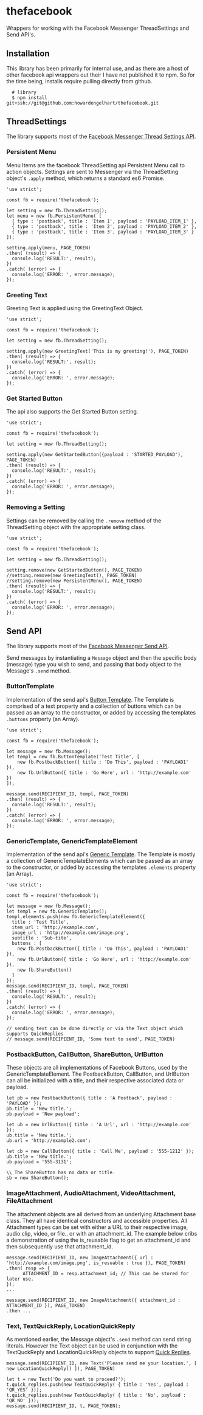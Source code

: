 # thefacebook
Wrappers for working with the Facebook Messenger ThreadSettings and Send API's.

## Installation
This library has been primarily for internal use, and as there are a host of other facebook api wrappers out their I have not published it to npm.  So for the time being, installs require pulling directly from github.

      # library
      $ npm install git+ssh://git@github.com:howardengelhart/thefacebook.git

## ThreadSettings
The library supports most of the [Facebook Messenger Thread Settings API](https://developers.facebook.com/docs/messenger-platform/thread-settings).

### Persistent Menu
Menu Items are the facebook ThreadSetting api Persistent Menu call to action objects.  Settings are sent to Messenger via the ThreadSetting object's ```.apply``` method, which returns a standard es6 Promise.

```
'use strict';

const fb = require('thefacebook');

let setting = new fb.ThreadSetting();
let menu = new fb.PersistentMenu( [
  { type : 'postback', title : 'Item 1', payload : 'PAYLOAD_ITEM_1' },
  { type : 'postback', title : 'Item 2', payload : 'PAYLOAD_ITEM_2' },
  { type : 'postback', title : 'Item 3', payload : 'PAYLOAD_ITEM_3' }
]);

setting.apply(menu, PAGE_TOKEN)
.then( (result) => {
  console.log('RESULT:', result);
})
.catch( (error) => {
  console.log('ERROR: ', error.message);
});
```

### Greeting Text
Greeting Text is applied using the GreetingText Object.
```
'use strict';

const fb = require('thefacebook');

let setting = new fb.ThreadSetting();

setting.apply(new GreetingText('This is my greeting!'), PAGE_TOKEN)
.then( (result) => {
  console.log('RESULT:', result);
})
.catch( (error) => {
  console.log('ERROR: ', error.message);
});
```

### Get Started Button
The api also supports the Get Started Button setting.
```
'use strict';

const fb = require('thefacebook');

let setting = new fb.ThreadSetting();

setting.apply(new GetStartedButton({payload : 'STARTED_PAYLOAD'), PAGE_TOKEN)
.then( (result) => {
  console.log('RESULT:', result);
})
.catch( (error) => {
  console.log('ERROR: ', error.message);
});
```

### Removing a Setting
Settings can be removed by calling the ```.remove``` method of the ThreadSetting object with the appropriate setting class.
```
'use strict';

const fb = require('thefacebook');

let setting = new fb.ThreadSetting();

setting.remove(new GetStartedButton(), PAGE_TOKEN)
//setting.remove(new GreetingText(), PAGE_TOKEN)
//setting.remove(new PersistentMenu(), PAGE_TOKEN)
.then( (result) => {
  console.log('RESULT:', result);
})
.catch( (error) => {
  console.log('ERROR: ', error.message);
});
```

## Send API
The library supports most of the [Facebook Messenger Send API](https://developers.facebook.com/docs/messenger-platform/send-api-reference).

Send messages by instantiating a ```Message``` object and then the specific body (message) type you wish to send, and passing that body object to the Message's ```.send``` method.

### ButtonTemplate
Implementation of the send api's [Button Template](https://developers.facebook.com/docs/messenger-platform/send-api-reference/button-template).  The Template is comprised of a text property and a collection of buttons which can be passed as an array to the constructor, or added by accessing the templates ```.buttons``` property (an Array).

```
'use strict';

const fb = require('thefacebook');

let message = new fb.Message();
let templ = new fb.ButtonTemplate('Test Title', [
    new fb.PostbackButton({ title : 'Do This', payload : 'PAYLOAD1' }),
    new fb.UrlButton({ title : 'Go Here', url : 'http://example.com' })
]);

message.send(RECIPIENT_ID, templ, PAGE_TOKEN)
.then( (result) => {
  console.log('RESULT:', result);
})
.catch( (error) => {
  console.log('ERROR: ', error.message);
});
```

### GenericTemplate,  GenericTemplateElement
Implementation of the send api's [Generic Template](https://developers.facebook.com/docs/messenger-platform/send-api-reference/generic-template).  The Template is mostly a collection of GenericTemplateElements which can be passed as an array to the constructor, or added by accessing the templates ```.elements``` property (an Array).

```
'use strict';

const fb = require('thefacebook');

let message = new fb.Message();
let templ = new fb.GenericTemplate();
templ.elements.push(new fb.GenericTemplateElement({
  title : 'Test Title',
  item_url : 'http://example.com',
  image_url : 'http://example.com/image.png',
  subtitle : 'Sub-tite',
  buttons : [
    new fb.PostbackButton({ title : 'Do This', payload : 'PAYLOAD1' }),
    new fb.UrlButton({ title : 'Go Here', url : 'http://example.com' }),
    new fb.ShareButton()
  ]
});
message.send(RECIPIENT_ID, templ, PAGE_TOKEN)
.then( (result) => {
  console.log('RESULT:', result);
})
.catch( (error) => {
  console.log('ERROR: ', error.message);
});

// sending text can be done directly or via the Text object which supports QuickReplies
// message.send(RECIPIENT_ID, 'Some text to send', PAGE_TOKEN)

```
### PostbackButton, CallButton, ShareButton, UrlButton
These objects are all implementations of Facebook Buttons, used by the GenericTemplateElement.  The PostbackButton, CallButton, and UrlButton can all be initialized with a title, and their respective associated data or payload.

```
let pb = new PostbackButton({ title : 'A Postback', payload : 'PAYLOAD' });
pb.title = 'New title.';
pb.payload = 'New payload';

let ub = new UrlButton({ title : 'A Url', url : 'http://example.com' });
ub.title = 'New title.';
ub.url = 'http://example2.com';

let cb = new CallButton({ title : 'Call Me', payload : '555-1212' });
ub.title = 'New title.';
ub.payload = '555-3131';

\\ The ShareButton has no data or title.
sb = new ShareButton();
```

### ImageAttachment, AudioAttachment, VideoAttachment, FileAttachment
The attachment objects are all derived from an underlying Attachment base class.  They all have identical constructors and accessible properties.   All Attachment types can be set with either a URL to their respective image, audio clip, video, or file.. or with an attachment_id.  The example below cribs a demonstration of using the is_reusable flag to get an attachment_id and then subsequently use that attachment_id.

```
message.send(RECIPIENT_ID, new ImageAttachment({ url : 'http://example.com/image.png', is_resuable : true }), PAGE_TOKEN)
.then( resp => {
      ATTACHMENT_ID = resp.attachment_id; // This can be stored for later use.
});
...

message.send(RECIPIENT_ID, new ImageAttachment({ attachment_id : ATTACHMENT_ID }), PAGE_TOKEN)
.then ... 

```

### Text, TextQuickReply, LocationQuickReply
As mentioned earlier, the Message object's ```.send``` method can send string literals.  However the Text object can be used in conjunction with the TextQuckReply and LocationQuickReply objects to support [Quick Replies](https://developers.facebook.com/docs/messenger-platform/send-api-reference/quick-replies).

```
message.send(RECIPIENT_ID, new Text('Please send me your location.', [ new LocationQuickReply() ]), PAGE_TOKEN)

let t = new Text('Do you want to proceed?');
t.quick_replies.push(new TextQuickReply( { title : 'Yes', payload : 'QR_YES' }));
t.quick_replies.push(new TextQuickReply( { title : 'No', payload : 'QR_NO' }));
message.send(RECIPIENT_ID, t, PAGE_TOKEN);
```
